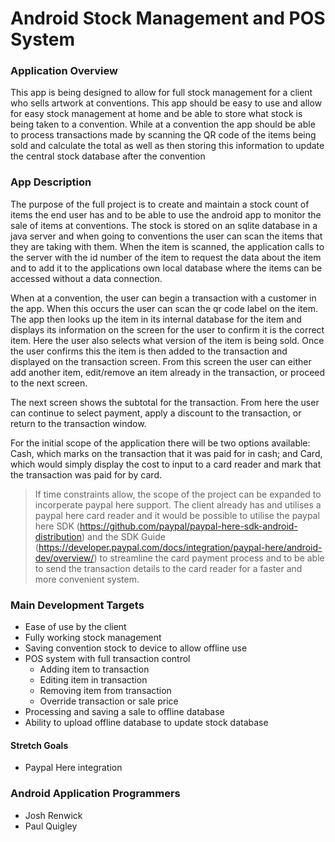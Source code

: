 # Android Stock Management and POS System #

### Application Overview ###

This app is being designed to allow for full stock management for a client who sells artwork at conventions. This app should be easy to use and allow for easy stock management at
home and be able to store what stock is being taken to a convention. While at a convention the app should be able to process transactions made by scanning the QR code of the items
being sold and calculate the total as well as then storing this information to update the central stock database after the convention

### App Description ###

The purpose of the full project is to create and maintain a stock count of items the end user has and to be able to use the android app to monitor the sale of items at conventions.
The stock is stored on an sqlite database in a java server and when going to conventions the user can scan the items that they are taking with them.
When the item is scanned, the application calls to the server with the id number of the item to request the data about the item and to add it to the applications own local database
where the items can be accessed without a data connection.

When at a convention, the user can begin a transaction with a customer in the app. When this occurs the user can scan the qr code label on the item. The app then looks up the item
in its internal database for the item and displays its information on the screen for the user to confirm it is the correct item. Here the user also selects what version of the
item is being sold. Once the user confirms this the item is then added to the transaction and displayed on the transaction screen. From this screen the user can either add another
item, edit/remove an item already in the transaction, or proceed to the next screen.

The next screen shows the subtotal for the transaction. From here the user can continue to select payment, apply a discount to the transaction, or return to the transaction window.

For the initial scope of the application there will be two options available: Cash, which marks on the transaction that it was paid for in cash; and Card, which would simply display
the cost to input to a card reader and mark that the transaction was paid for by card.
> If time constraints allow, the scope of the project can be expanded to incorperate paypal here support. The client already has and utilises a paypal here card reader and it would
> be possible to utilise the paypal here SDK (https://github.com/paypal/paypal-here-sdk-android-distribution) and the SDK Guide (https://developer.paypal.com/docs/integration/paypal-here/android-dev/overview/)
> to streamline the card payment process and to be able to send the transaction details to the card reader for a faster and more convenient system.

### Main Development Targets ###
* Ease of use by the client
* Fully working stock management
* Saving convention stock to device to allow offline use
* POS system with full transaction control
	+ Adding item to transaction
	+ Editing item in transaction
	+ Removing item from transaction
	+ Override transaction or sale price
* Processing and saving a sale to offline database
* Ability to upload offline database to update stock database

#### Stretch Goals ####
* Paypal Here integration

### Android Application Programmers ###
* Josh Renwick
* Paul Quigley
